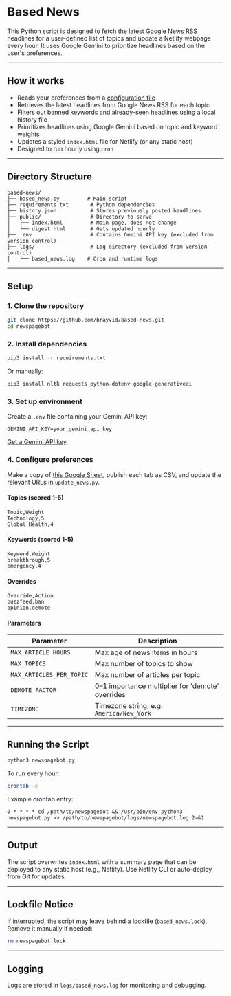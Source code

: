 # Based News

This Python script is designed to fetch the latest Google News RSS headlines for a user-defined list of topics and update a Netlify webpage every hour. It uses Google Gemini to prioritize headlines based on the user's preferences.

---

## How it works

* Reads your preferences from a [configuration file](https://docs.google.com/spreadsheets/d/1OjpsQEnrNwcXEWYuPskGRA5Jf-U8e_x0x3j2CKJualg/edit?usp=sharing)
* Retrieves the latest headlines from Google News RSS for each topic
* Filters out banned keywords and already-seen headlines using a local history file
* Prioritizes headlines using Google Gemini based on topic and keyword weights
* Updates a styled `index.html` file for Netlify (or any static host)
* Designed to run hourly using `cron`

---

## Directory Structure

```plaintext
based-news/
├── based_news.py         # Main script
├── requirements.txt       # Python dependencies
├── history.json           # Stores previously posted headlines
├── public/                # Directory to serve
│   ├── index.html         # Main page, does not change
│   └── digest.html        # Gets updated hourly
├── .env                   # Contains Gemini API key (excluded from version control)
├── logs/                  # Log directory (excluded from version control)
│   └── based_news.log    # Cron and runtime logs
```

---

## Setup

### 1. Clone the repository

```bash
git clone https://github.com/brayvid/based-news.git
cd newspagebot
```

### 2. Install dependencies

```bash
pip3 install -r requirements.txt
```

Or manually:

```bash
pip3 install nltk requests python-dotenv google-generativeai
```

### 3. Set up environment

Create a `.env` file containing your Gemini API key:

```env
GEMINI_API_KEY=your_gemini_api_key
```

[Get a Gemini API key](https://ai.google.dev/gemini-api/docs/api-key).

### 4. Configure preferences

Make a copy of [this Google Sheet](https://docs.google.com/spreadsheets/d/1OjpsQEnrNwcXEWYuPskGRA5Jf-U8e_x0x3j2CKJualg/edit?usp=sharing), publish each tab as CSV, and update the relevant URLs in `update_news.py`.

#### Topics (scored 1-5)

```
Topic,Weight
Technology,5
Global Health,4
```

#### Keywords (scored 1-5)

```
Keyword,Weight
breakthrough,5
emergency,4
```

#### Overrides

```
Override,Action
buzzfeed,ban
opinion,demote
```

#### Parameters

| Parameter                | Description                                      |
| ------------------------ | ------------------------------------------------ |
| `MAX_ARTICLE_HOURS`      | Max age of news items in hours                   |
| `MAX_TOPICS`             | Max number of topics to show                     |
| `MAX_ARTICLES_PER_TOPIC` | Max number of articles per topic                 |
| `DEMOTE_FACTOR`          | 0–1 importance multiplier for 'demote' overrides |
| `TIMEZONE`               | Timezone string, e.g. `America/New_York`         |

---

## Running the Script

```bash
python3 newspagebot.py
```

To run every hour:

```bash
crontab -e
```

Example crontab entry:

```cron
0 * * * * cd /path/to/newspagebot && /usr/bin/env python3 newspagebot.py >> /path/to/newspagebot/logs/newspagebot.log 2>&1
```

---

## Output

The script overwrites `index.html` with a summary page that can be deployed to any static host (e.g., Netlify). Use Netlify CLI or auto-deploy from Git for updates.

---

## Lockfile Notice

If interrupted, the script may leave behind a lockfile (`based_news.lock`). Remove it manually if needed:

```bash
rm newspagebot.lock
```

---

## Logging

Logs are stored in `logs/based_news.log` for monitoring and debugging.